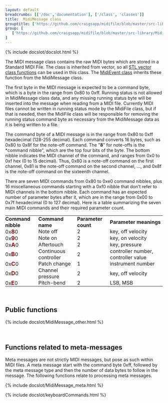 ```yaml
---
layout: default
breadcrumbs: [['/doc','documentation'], ['/class', 'classes']]
title:  MidiMessage class
grouptitle: ['https://github.com/craigsapp/midifile/blob/master/src-library', 'Source Code']
group: [
   ['https://github.com/craigsapp/midifile/blob/master/src-library/MidiMessage.cpp', 'MidiMessage.cpp'],
]
---
```


{% include docslot/docslot.html %}

The MIDI message class contains the raw MIDI bytes which are stored in
a Standard MIDI File.  The class is inherited from vector<uchar>, so all
[STL vector class functions](http://www.cplusplus.com/reference/vector/vector)
can be used in this class.  The [MidiEvent class](../MidiEvent) inherits
these function from the MidiMessage class.

The first byte in the MIDI message is expected to be a command byte, which is
a byte in the range from 0x80 to 0xff.  Running status is not allowed in 
MidiMessage class data, and any missing running status byte will be inserted
into the message when reading from a MIDI file.  Currently MIDI files cannot be
written in running status mode by the MidiFile class, but if that is needed, then
the MidiFile class will be responsible for removing the running status command
byte as necessary from the MidiMessage data as it is being written to a file.

The command byte of a MIDI message is in the range from 0x80 to 0xff hexadecimal
(128-255 decimal).  Each command converts 16 bytes, such as 0x80 to 0x8f for
the note-off command.  The "<b>8</b>" for note-offs is the *command nibble", which
are the top four bits of the byte.  The bottom nibble indicates the MIDI channel
of the command, and ranges from 0x0 to 0xf hex (0 to 15 decimal).  Thus, 0x80 is 
a note-off command on the first channel, 0x81 is the note-off command on the
second channel, ..., and 0x8f is the note-off command on the sixteenth channel.

There are seven MIDI commands from 0x80 to 0xe0 command nibbles, plus 16 
miscellaneous commands starting with a 0xf0 nibble that don't refer to 
MIDI channels in the bottom nibble.  Each command has an expected number
of parameter bytes after it, which are in the range from 0x00 to 0x7f hexadecimal
(0 to 127 decimal).  Here is a table summarizing the seven main MIDI commands
and their required parameter count.

<style>

table.messagelist, 
table.messagelist tr,
table.messagelist td {
   padding: 0;
   border: 0;
}

</style>

<table class="messagelist" cellpadding="0" cellspacing="0">

<tr>
	<td style="font-weight:bold;">Command nibble</td>
	<td style="font-weight:bold;">Command name</td>
	<td style="font-weight:bold;">Parameter count</td>
	<td style="font-weight:bold;">Parameter meanings</td>
</tr>

<tr>
	<td>0x<span style="color:#aa0000; font-weight:bold; font-size:110%;">8</span>0</td>
	<td>Note off</td>
	<td>2</td>
	<td>key, off velocity</td>
</tr>

<tr>
	<td>0x<span style="color:#aa0000; font-weight:bold; font-size:110%;">9</span>0</td>
	<td>Note on</td>
	<td>2</td>
	<td>key, on velocity</td>
</tr>

<tr>
	<td>0x<span style="color:#aa0000; font-weight:bold; font-size:110%;">A</span>0</td>
	<td>Aftertouch</td>
	<td>2</td>
	<td>key, pressure</td>
</tr>

<tr>
	<td>0x<span style="color:#aa0000; font-weight:bold; font-size:110%;">B</span>0</td>
	<td>Continuous controller</td>
	<td>2</td>
	<td>controller number, controller value</td>
</tr>

<tr>
	<td>0x<span style="color:#aa0000; font-weight:bold; font-size:110%;">C</span>0</td>
	<td>Patch change</td>
	<td>1</td>
	<td>instrument number</td>
</tr>

<tr>
	<td>0x<span style="color:#aa0000; font-weight:bold; font-size:110%;">D</span>0</td>
	<td>Channel pressure</td>
	<td>2</td>
	<td>key, off velocity</td>
</tr>

<tr>
	<td>0x<span style="color:#aa0000; font-weight:bold; font-size:110%;">E</span>0</td>
	<td>Pitch-bend</td>
	<td>2</td>
	<td>LSB, MSB</td>
</tr>

</table>


&nbsp;

Public functions
----------------

{% include docslot/MidiMessage_other.html %}

&nbsp;

Functions related to meta-messages
----------------------------------

Meta messages are not strictly MIDI messages, but pose as such within
MIDI files.  A meta message start with the command byte 0xff, followed by 
the meta message type and then the number of data bytes to follow in the
message.  The following functions relate to processing meta messages.

{% include docslot/MidiMessage_meta.html %}

{% include docslot/keyboardCommands.html %}

